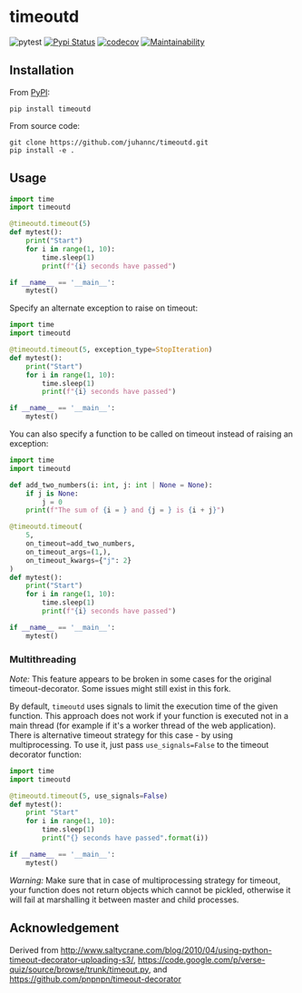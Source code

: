 # timeoutd

![pytest](https://github.com/juhannc/timeoutd/actions/workflows/pytest.yml/badge.svg)
[![Pypi Status](https://badge.fury.io/py/timeoutd.svg)](https://badge.fury.io/py/timeoutd)
[![codecov](https://codecov.io/gh/juhannc/timeoutd/branch/main/graph/badge.svg)](https://codecov.io/gh/juhannc/timeoutd)
[![Maintainability](https://api.codeclimate.com/v1/badges/ba14c01e22ad0343af8c/maintainability)](https://codeclimate.com/github/juhannc/timeoutd/maintainability)

## Installation

From [PyPI](https://pypi.org/project/timeoutd/):

```shell
pip install timeoutd
```

From source code:

```shell
git clone https://github.com/juhannc/timeoutd.git
pip install -e .
```

## Usage

```python
import time
import timeoutd

@timeoutd.timeout(5)
def mytest():
    print("Start")
    for i in range(1, 10):
        time.sleep(1)
        print(f"{i} seconds have passed")

if __name__ == '__main__':
    mytest()
```

Specify an alternate exception to raise on timeout:

```python
import time
import timeoutd

@timeoutd.timeout(5, exception_type=StopIteration)
def mytest():
    print("Start")
    for i in range(1, 10):
        time.sleep(1)
        print(f"{i} seconds have passed")

if __name__ == '__main__':
    mytest()

```

You can also specify a function to be called on timeout instead of raising an exception:

```python
import time
import timeoutd

def add_two_numbers(i: int, j: int | None = None):
    if j is None:
        j = 0
    print(f"The sum of {i = } and {j = } is {i + j}")

@timeoutd.timeout(
    5,
    on_timeout=add_two_numbers,
    on_timeout_args=(1,),
    on_timeout_kwargs={"j": 2}
)
def mytest():
    print("Start")
    for i in range(1, 10):
        time.sleep(1)
        print(f"{i} seconds have passed")

if __name__ == '__main__':
    mytest()
```

### Multithreading

_Note:_ This feature appears to be broken in some cases for the original timeout-decorator.
Some issues might still exist in this fork.

By default, `timeoutd` uses signals to limit the execution time of the given function.
This approach does not work if your function is executed not in a main thread (for example if it's a worker thread of the web application).
There is alternative timeout strategy for this case - by using multiprocessing.
To use it, just pass `use_signals=False` to the timeout decorator function:

```python
import time
import timeoutd

@timeoutd.timeout(5, use_signals=False)
def mytest():
    print "Start"
    for i in range(1, 10):
        time.sleep(1)
        print("{} seconds have passed".format(i))

if __name__ == '__main__':
    mytest()
```

_Warning:_
Make sure that in case of multiprocessing strategy for timeout, your function does not return objects which cannot be pickled, otherwise it will fail at marshalling it between master and child processes.

## Acknowledgement

Derived from
<http://www.saltycrane.com/blog/2010/04/using-python-timeout-decorator-uploading-s3/>, <https://code.google.com/p/verse-quiz/source/browse/trunk/timeout.py>, and <https://github.com/pnpnpn/timeout-decorator>
